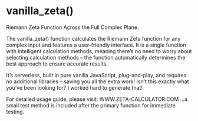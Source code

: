 # vanilla_zeta()
Riemann Zeta Function Across the Full Complex Plane.

The vanilla_zeta() function calculates the Riemann Zeta function for any complex input and features a user-friendly interface.
It is a single function with intelligent calculation methods, meaning there’s no need to worry about selecting calculation methods – the function automatically determines the best approach to ensure accurate results.

It’s serverless, built in pure vanilla JavaScript, plug-and-play, and requires no additional libraries – saving you all the extra work!
Isn’t this exactly what you’ve been looking for? I worked hard to generate that!

For detailed usage guide, please visit: WWW.ZETA-CALCULATOR.COM ...a small test method is included after the primary function for immediate testing.
